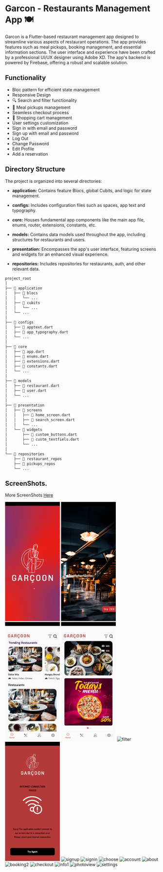 # Garcon - Restaurants Management App 🍽
Garcon is a Flutter-based restaurant management app designed to streamline various aspects of restaurant operations. The app provides features such as meal pickups, booking management, and essential information sections. The user interface and experience have been crafted by a professional UI/UX designer using Adobe XD. The app's backend is powered by Firebase, offering a robust and scalable solution.

## Functionality
- Bloc pattern for efficient state management
- Responsive Design
- 🔍 Search and filter functionality
- 🧆 Meal pickups management
- Seamless checkout process
- 🛒 Shopping cart management
- User settings customization
- Sign in with email and password
- Sign up with email and password
- Log Out
- Change Password
- Edit Profile
- Add a reservation

## Directory Structure

The project is organized into several directories:

- **application:** Contains feature Blocs, global Cubits, and logic for state management.
  
- **configs:** Includes configuration files such as spaces, app text and typography.

- **core:** Houses fundamental app components like the main app file, enums, router, extensions, constants, etc.
  
- **models:** Contains data models used throughout the app, including structures for restaurants and users.
  
- **presentation:** Encompasses the app's user interface, featuring screens and widgets for an enhanced visual experience.
  
- **repositories:** Includes repositories for restaurants, auth, and other relevant data.


```
project_root
│
├── 📁 application
│   ├── 📁 blocs
│   │   └── ...
│   ├── 📁 cubits
│   │   └── ...
│   └── ...
│
├── 📁 configs
│   ├── 📄 apptext.dart
│   ├── 📄 app_typography.dart
│   └── ...
│
├── 📁 core
│   ├── 📄 app.dart
│   ├── 📄 enums.dart
│   ├── 📄 extensions.dart
│   ├── 📄 constants.dart
│   └── ...
│
├── 📁 models
│   ├── 📄 restaurant.dart
│   ├── 📄 user.dart
│   └── ...
│
├── 📁 presentation
│   ├── 📁 screens
│   │   ├── 📄 home_screen.dart
│   │   ├── 📄 search_screen.dart
│   │   └── ...
│   └── 📁 widgets
│       ├── 📄 custom_buttons.dart
│       ├── 📄 custm_textfiels.dart
│       └── ...      
│
└── 📁 repositories
    ├── 📁 restaurant_repos
    ├── 📁 pickups_repos
    └── ...
```
## ScreenShots.

More ScreenShots [Here](https://github.com/mo7amedaliEbaid/garcon/blob/6d3d4b77f8af52adc75265375c3e40f251a382c0/screenshots)


<p float="left">
  <img src="https://github.com/mo7amedaliEbaid/garcon/blob/80d3e467d2f5470368ccb4ee2cc672745e0eeeb2/screenshots/splash.jpg" width="180" alt="splash"/>
  <img src="https://github.com/mo7amedaliEbaid/garcon/blob/80d3e467d2f5470368ccb4ee2cc672745e0eeeb2/screenshots/ad.jpg" width="180" alt="ad"/>
  <img src="https://github.com/mo7amedaliEbaid/garcon/blob/80d3e467d2f5470368ccb4ee2cc672745e0eeeb2/screenshots/home.jpg" width="180" alt="home"/>
  <img src="https://github.com/mo7amedaliEbaid/garcon/blob/80d3e467d2f5470368ccb4ee2cc672745e0eeeb2/screenshots/home1.jpg" width="180" alt="home1"/>
  <img src="https://github.com/mo7amedaliEbaid/garcon/blob/92478c8c88e12aab2aa1ed2ab41027e6af89aaec/screenshots/filterSheet.jpg" width="180" alt="filter"/>
  <img src="https://github.com/mo7amedaliEbaid/garcon/blob/80d3e467d2f5470368ccb4ee2cc672745e0eeeb2/screenshots/noconnect.jpg" width="180" alt="noConnect"/>

  <img src="https://github.com/mo7amedaliEbaid/garcon/blob/92478c8c88e12aab2aa1ed2ab41027e6af89aaec/screenshots/signupCom.jpg" width="180" alt="signup"/>
  <img src="https://github.com/mo7amedaliEbaid/garcon/blob/fb4c182390e3f4306257c1d11c5b449c0fa718ea/screenshots/signin.jpg" width="180" alt="signin"/>
  <img src="https://github.com/mo7amedaliEbaid/garcon/blob/92478c8c88e12aab2aa1ed2ab41027e6af89aaec/screenshots/choose.jpg" width="180" alt="choose"/>
  <img src="https://github.com/mo7amedaliEbaid/garcon/blob/92478c8c88e12aab2aa1ed2ab41027e6af89aaec/screenshots/account.jpg" width="180" alt="account"/>
  <img src="https://github.com/mo7amedaliEbaid/garcon/blob/9ef8c0432fb561a88bb49289e4bd6e6102e91c32/screenshots/about.jpg" width="180" alt="about"/>
  <img src="https://github.com/mo7amedaliEbaid/garcon/blob/9ef8c0432fb561a88bb49289e4bd6e6102e91c32/screenshots/booking2.jpg" width="180" alt="booking2"/>
  <img src="https://github.com/mo7amedaliEbaid/garcon/blob/9ef8c0432fb561a88bb49289e4bd6e6102e91c32/screenshots/checkout.jpg" width="180" alt="checkout"/>
  <img src="https://github.com/mo7amedaliEbaid/garcon/blob/9ef8c0432fb561a88bb49289e4bd6e6102e91c32/screenshots/info1.jpg" width="180" alt="info1"/>
  <img src="https://github.com/mo7amedaliEbaid/garcon/blob/9ef8c0432fb561a88bb49289e4bd6e6102e91c32/screenshots/photoview.jpg" width="180" alt="photoview"/>
  <img src="https://github.com/mo7amedaliEbaid/garcon/blob/9ef8c0432fb561a88bb49289e4bd6e6102e91c32/screenshots/settings.jpg" width="180" alt="settings"/>
</p>
